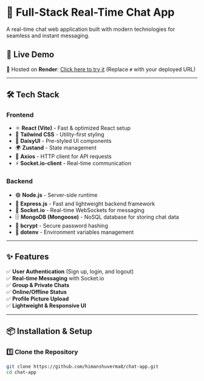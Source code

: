 # 💬 Full-Stack Real-Time Chat App

A real-time chat web application built with modern technologies for seamless and instant messaging.

## 🚀 Live Demo  
🔗 Hosted on **Render**: [Click here to try it](#) (Replace `#` with your deployed URL)

---

## 🛠 Tech Stack  
### **Frontend**  
- ⚛️ **React (Vite)** - Fast & optimized React setup  
- 🎨 **Tailwind CSS** - Utility-first styling  
- 🌼 **DaisyUI** - Pre-styled UI components  
- 🌍 **Zustand** - State management  
- 📡 **Axios** - HTTP client for API requests  
- ⚡ **Socket.io-client** - Real-time communication  

### **Backend**  
- 🟢 **Node.js** - Server-side runtime  
- 🚀 **Express.js** - Fast and lightweight backend framework  
- 🔗 **Socket.io** - Real-time WebSockets for messaging  
- 🗄 **MongoDB (Mongoose)** - NoSQL database for storing chat data  
- 🔑 **bcrypt** - Secure password hashing  
- 🔐 **dotenv** - Environment variables management  

---

## ✨ Features  
✅ **User Authentication** (Sign up, login, and logout)  
✅ **Real-time Messaging** with Socket.io  
✅ **Group & Private Chats**  
✅ **Online/Offline Status**  
✅ **Profile Picture Upload**  
✅ **Lightweight & Responsive UI**  

---

## 📦 Installation & Setup  

### **1️⃣ Clone the Repository**  
```sh
git clone https://github.com/himanshuverma8/chat-app.git
cd chat-app
